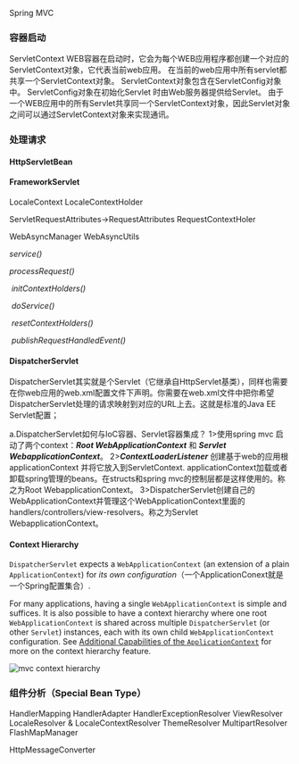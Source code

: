 Spring MVC

### 容器启动

ServletContext
WEB容器在启动时，它会为每个WEB应用程序都创建一个对应的ServletContext对象，它代表当前web应用。 
在当前的web应用中所有servlet都共享一个ServletContext对象。 
ServletContext对象包含在ServletConfig对象中。 
ServletConfig对象在初始化Servlet 时由Web服务器提供给Servlet。 
由于一个WEB应用中的所有Servlet共享同一个ServletContext对象，因此Servlet对象之间可以通过ServletContext对象来实现通讯。 



###  处理请求

#### HttpServletBean



#### FrameworkServlet

LocaleContext  LocaleContextHolder <!--获取Locale-->

ServletRequestAttributes->RequestAttributes  RequestContextHoler <!--管理request和session属性-->

WebAsyncManager  WebAsyncUtils

*service()*

  *processRequest()*  <!--是FrameworkServlet类在处理请求中最核心的方法。对LocaleContext和RequestAttributes的设置及恢复-->

​    *initContextHolders()*    <!--设置LocaleContext和RequestAttributes-->

​    *doService()*  <!--模板方法，实际处理请求入口-->

​    *resetContextHolders()* <!--恢复LocaleContext和RequestAttributes-->

​    *publishRequestHandledEvent()* <!--发布ServletRequestHandledEvent类型的消息-->



#### DispatcherServlet

DispatcherServlet其实就是个Servlet（它继承自HttpServlet基类），同样也需要在你web应用的web.xml配置文件下声明。你需要在web.xml文件中把你希望DispatcherServlet处理的请求映射到对应的URL上去。这就是标准的Java EE Servlet配置；

a.DispatcherServlet如何与IoC容器、Servlet容器集成？
1>使用spring mvc 启动了两个context：***Root WebApplicationContext*** 和 ***Servlet WebapplicationContext***。
2>***ContextLoaderListener*** 创建基于web的应用根 applicationContext 并将它放入到ServletContext. applicationContext加载或者卸载spring管理的beans。在structs和spring mvc的控制层都是这样使用的。称之为Root WebapplicationContext。
3>DispatcherServlet创建自己的WebApplicationContext并管理这个WebApplicationContext里面的 handlers/controllers/view-resolvers。称之为Servlet WebapplicationContext。



#### Context Hierarchy

`DispatcherServlet` expects a `WebApplicationContext` (an extension of a plain `ApplicationContext`) for *its own configuration*（一个ApplicationConext就是一个Spring配置集合）. 

For many applications, having a single `WebApplicationContext` is simple and suffices. It is also possible to have a context hierarchy where one root `WebApplicationContext` is shared across multiple `DispatcherServlet` (or other `Servlet`) instances, each with its own child `WebApplicationContext` configuration. See [Additional Capabilities of the `ApplicationContext`](https://docs.spring.io/spring-framework/docs/current/reference/html/core.html#context-introduction) for more on the context hierarchy feature.

![mvc context hierarchy](https://docs.spring.io/spring-framework/docs/current/reference/html/images/mvc-context-hierarchy.png)





### 组件分析（Special Bean Type）

HandlerMapping
HandlerAdapter
HandlerExceptionResolver
ViewResolver
LocaleResolver & LocaleContextResolver
ThemeResolver
MultipartResolver
FlashMapManager

HttpMessageConverter

